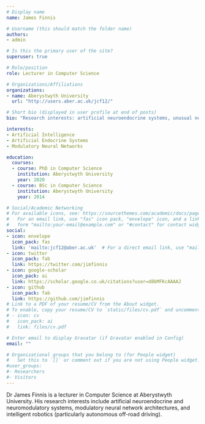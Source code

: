 ```yaml
---
# Display name
name: James Finnis

# Username (this should match the folder name)
authors:
- admin

# Is this the primary user of the site?
superuser: true

# Role/position
role: Lecturer in Computer Science

# Organizations/Affiliations
organizations:
- name: Aberystwyth University
  url: "http://users.aber.ac.uk/jcf12/"

# Short bio (displayed in user profile at end of posts)
bio: "Research interests: artificial neuroendocrine systems, unusual neural network architectures, autonomous off-road driving."

interests:
- Artificial Intelligence
- Artificial Endocrine Systems
- Modulatory Neural Networks

education:
  courses:
  - course: PhD in Computer Science
    institution: Aberystwyth University
    year: 2020
  - course: BSc in Computer Science
    institution: Aberystwyth University
    year: 2014

# Social/Academic Networking
# For available icons, see: https://sourcethemes.com/academic/docs/page-builder/#icons
#   For an email link, use "fas" icon pack, "envelope" icon, and a link in the
#   form "mailto:your-email@example.com" or "#contact" for contact widget.
social:
- icon: envelope
  icon_pack: fas
  link: 'mailto:jcf12@aber.ac.uk'  # For a direct email link, use "mailto:test@example.org".
- icon: twitter
  icon_pack: fab
  link: https://twitter.com/jimfinnis
- icon: google-scholar
  icon_pack: ai
  link: https://scholar.google.co.uk/citations?user=d8bMFKcAAAAJ
- icon: github
  icon_pack: fab
  link: https://github.com/jimfinnis
# Link to a PDF of your resume/CV from the About widget.
# To enable, copy your resume/CV to `static/files/cv.pdf` and uncomment the lines below.
# - icon: cv
#   icon_pack: ai
#   link: files/cv.pdf

# Enter email to display Gravatar (if Gravatar enabled in Config)
email: ""

# Organizational groups that you belong to (for People widget)
#   Set this to `[]` or comment out if you are not using People widget.
#user_groups:
#- Researchers
#- Visitors
---
```


Dr James Finnis is a lecturer in Computer Science at Aberystwyth University. His research interests include
artificial neuroendocrine and neuromodulatory systems, modulatory neural network architectures,
and intelligent robotics (particularly autonomous off-road driving).

